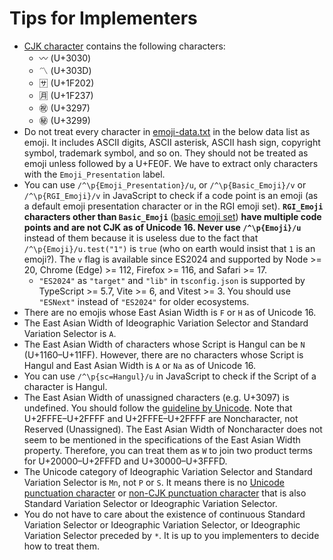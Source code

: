 # Tips for Implementers

- [CJK character](./specification.md#cjk-character) contains the following characters:
  - 〰 (U+3030)
  - 〽 (U+303D)
  - 🈂 (U+1F202)
  - 🈷 (U+1F237)
  - ㊗ (U+3297)
  - ㊙ (U+3299)
- Do not treat every character in [emoji-data.txt](https://www.unicode.org/Public/UCD/latest/ucd/emoji/emoji-data.txt) in the below data list as emoji. It includes ASCII digits, ASCII asterisk, ASCII hash sign, copyright symbol, trademark symbol, and so on. They should not be treated as emoji unless followed by a U+FE0F. We have to extract only characters with the `Emoji_Presentation` label.
- You can use `/^\p{Emoji_Presentation}/u`, or `/^\p{Basic_Emoji}/v` or `/^\p{RGI_Emoji}/v` in JavaScript to check if a code point is an emoji (as a default emoji presentation character or in the RGI emoji set). __`RGI_Emoji` characters other than `Basic_Emoji`__ ([basic emoji set](https://www.unicode.org/reports/tr51/#def_basic_emoji_set)) __have multiple code points and are not CJK as of Unicode 16. Never use `/^\p{Emoji}/u`__ instead of them because it is useless due to the fact that `/^\p{Emoji}/u.test("1")` is `true` (who on earth would insist that `1` is an emoji?). The `v` flag is available since ES2024 and supported by Node >= 20, Chrome (Edge) >= 112, Firefox >= 116, and Safari >= 17.
  - `"ES2024"` as `"target"` and `"lib"` in `tsconfig.json` is supported by TypeScript >= 5.7, Vite >= 6, and Vitest >= 3. You should use `"ESNext"` instead of `"ES2024"` for older ecosystems.
- There are no emojis whose East Asian Width is `F` or `H` as of Unicode 16.
- The East Asian Width of Ideographic Variation Selector and Standard Variation Selector is `A`.
- The East Asian Width of characters whose Script is Hangul can be `N` (U+1160–U+11FF). However, there are no characters whose Script is Hangul and East Asian Width is `A` or `Na` as of Unicode 16.
- You can use `/^\p{sc=Hangul}/u` in JavaScript to check if the Script of a character is Hangul.
- The East Asian Width of unassigned characters (e.g. U+3097) is undefined. You should follow the [guideline by Unicode](https://www.unicode.org/reports/tr11/#Unassigned). Note that U+2FFFE–U+2FFFF and U+2FFFE–U+2FFFF are Noncharacter, not Reserved (Unassigned). The East Asian Width of Noncharacter does not seem to be mentioned in the specifications of the East Asian Width property. Therefore, you can treat them as `W` to join two product terms for U+20000–U+2FFFD and U+30000–U+3FFFD.
- The Unicode category of Ideographic Variation Selector and Standard Variation Selector is `Mn`, not `P` or `S`. It means there is no [Unicode punctuation character](https://spec.commonmark.org/0.31.2/#unicode-punctuation-character) or [non-CJK punctuation character](#non-cjk-punctuation-character) that is also Standard Variation Selector or Ideographic Variation Selector.
- You do not have to care about the existence of continuous Standard Variation Selector or Ideographic Variation Selector, or Ideographic Variation Selector preceded by `*`. It is up to you implementers to decide how to treat them.
